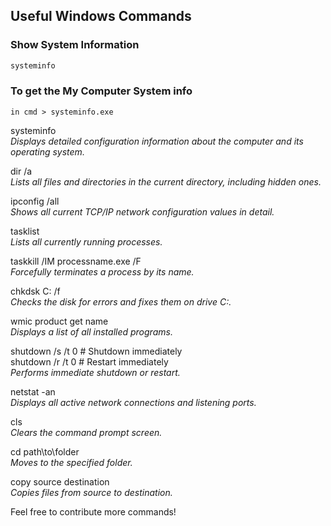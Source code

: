 

## Useful Windows Commands

### Show System Information
```sh
systeminfo
```

### To get the My Computer System info
```
in cmd > systeminfo.exe
```

systeminfo  
_Displays detailed configuration information about the computer and its operating system._

dir /a  
_Lists all files and directories in the current directory, including hidden ones._

ipconfig /all  
_Shows all current TCP/IP network configuration values in detail._

tasklist  
_Lists all currently running processes._

taskkill /IM processname.exe /F  
_Forcefully terminates a process by its name._

chkdsk C: /f  
_Checks the disk for errors and fixes them on drive C:._

wmic product get name  
_Displays a list of all installed programs._

shutdown /s /t 0   # Shutdown immediately  
shutdown /r /t 0   # Restart immediately  
_Performs immediate shutdown or restart._

netstat -an  
_Displays all active network connections and listening ports._

cls  
_Clears the command prompt screen._

cd path\to\folder  
_Moves to the specified folder._

copy source destination  
_Copies files from source to destination._

Feel free to contribute more commands!
